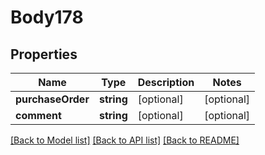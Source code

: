 # Body178

## Properties
Name | Type | Description | Notes
------------ | ------------- | ------------- | -------------
**purchaseOrder** | **string** | [optional] | [optional] 
**comment** | **string** | [optional] | [optional] 

[[Back to Model list]](../README.md#documentation-for-models) [[Back to API list]](../README.md#documentation-for-api-endpoints) [[Back to README]](../README.md)


